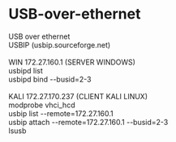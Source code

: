 # USB-over-ethernet
USB over ethernet
<br>
USBIP (usbip.sourceforge.net)<br>
<br>
WIN 172.27.160.1 (SERVER WINDOWS) <br>
usbipd list <br>
usbipd bind --busid=2-3 <br>
<br>
KALI 172.27.170.237 (CLIENT KALI LINUX) <br>
modprobe vhci_hcd <br>
usbip list --remote=172.27.160.1 <br>
usbip attach --remote=172.27.160.1 --busid=2-3 <br>
lsusb
